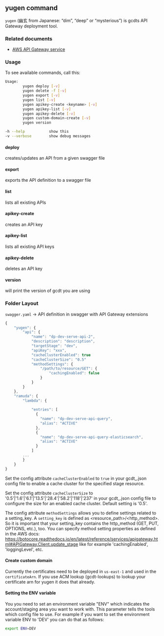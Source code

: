 ## yugen command

`yugen` (幽玄 from Japanese: “dim”, “deep” or “mysterious”) is gcdts API Gateway deployment tool.

### Related documents

* [AWS API Gateway service](https://aws.amazon.com/api-gateway/)

### Usage

To see available commands, call this:
```bash
Usage:
        yugen deploy [-v]
        yugen delete -f [-v]
        yugen export [-v]
        yugen list [-v]
        yugen apikey-create <keyname> [-v]
        yugen apikey-list [-v]
        yugen apikey-delete [-v]
        yugen custom-domain-create [-v]
        yugen version

-h --help           show this
-v --verbose        show debug messages
```

#### deploy
creates/updates an API from a given swagger file

#### export
exports the API definition to a swagger file

#### list
lists all existing APIs

#### apikey-create
creates an API key

#### apikey-list
lists all existing API keys

#### apikey-delete
deletes an API key

#### version
will print the version of gcdt you are using

### Folder Layout

`swagger.yaml` -> API definition in swagger with API Gateway extensions

``` js
{
    "yugen": {
        "api": {
            "name": "dp-dev-serve-api-2",
            "description": "description",
            "targetStage": "dev",
            "apiKey": "xxx",
            "cacheClusterEnabled": true
            "cacheClusterSize": "0.5"
            "methodSettings": {
                "/path/to/resource/GET": {
                    "cachingEnabled": false
                }
            }
        }
    },
    "ramuda": {
        "lambda": {
        
            "entries": [
              {
                "name": "dp-dev-serve-api-query",
                "alias": "ACTIVE"
              },
              {
                "name": "dp-dev-serve-api-query-elasticsearch",
                "alias": "ACTIVE"
              }
            ]
        ...
        }
    }
}
```

Set the config attribute `cacheClusterEnabled` to `true` in your gcdt_<env>.json config file to enable a cache cluster for the specified stage resource.

Set the config attribute `cacheClusterSize` to '0.5'|'1.6'|'6.1'|'13.5'|'28.4'|'58.2'|'118'|'237' in your gcdt_<env>.json config file to configure the size for an enabled cache cluster. Default setting is '0.5'.

The config attribute `methodSettings` allows you to define settings related to a setting_key. A `setting_key` is defined as <resource_path>/<http_method>. So it is important that your setting_key contains the http_method (GET, PUT, OPTIONS, etc.), too. You can specify method setting properties as defined in the AWS docs: https://botocore.readthedocs.io/en/latest/reference/services/apigateway.html#APIGateway.Client.update_stage like for example 'cachingEnabled', 'loggingLevel', etc.


#### Create custom domain

Currently the certificates need to be deployed in `us-east-1` and used in the `certificateArn`.
If you use ACM lookup (gcdt-lookups) to lookup your certificate arn for yugen it does that already.


#### Setting the ENV variable

You you need to set an environment variable "ENV" which indicates the account/staging area you want to work with. This parameter tells the tools which config file to use. For example if you want to set the environment variable ENV to 'DEV' you can do that as follows:
``` bash
export ENV=DEV
```
